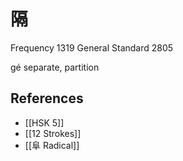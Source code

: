 # 隔
Frequency 1319
General Standard 2805

gé
separate, partition

## References
- [[HSK 5]]
- [[12 Strokes]]
- [[阜 Radical]]